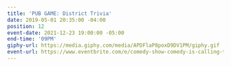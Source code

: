 ```yaml
---
title: 'PUB GAME: District Trivia'
date: 2019-05-01 20:35:00 -04:00
position: 12
event-date: 2021-12-23 19:00:00 -05:00
end-time: '09PM'
giphy-url: https://media.giphy.com/media/APDFlaP8poxD9DV1PM/giphy.gif
event-url: https://www.eventbrite.com/e/comedy-show-comedy-is-calling-tickets-216016349717
---
```


